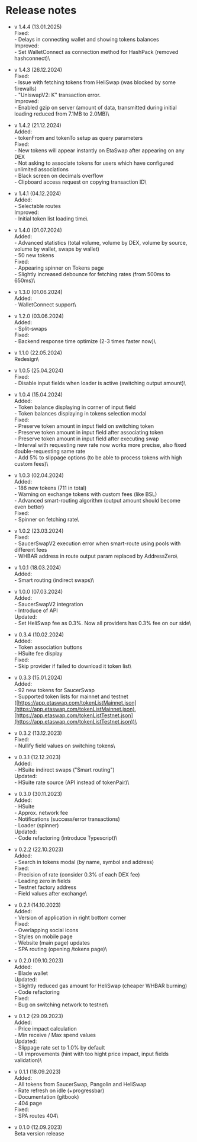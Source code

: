 # Release notes



* v 1.4.4 (13.01.2025)\
  Fixed:\
  &#x20; \- Delays in connecting wallet and showing tokens balances\
  Improved:\
  &#x20; \- Set WalletConnect as connection method for HashPack (removed hashconnect)\

* v 1.4.3 (26.12.2024)\
  Fixed:\
  &#x20; \- Issue with fetching tokens from HeliSwap (was blocked by some firewalls)\
  &#x20; \- "UniswapV2: K" transaction error.\
  Improved:\
  &#x20; \- Enabled gzip on server (amount of data, transmitted during initial loading reduced from 7.1MB to 2.0MB)\

* v 1.4.2 (21.12.2024)\
  Added:\
  &#x20; \- tokenFrom and tokenTo setup as query parameters\
  Fixed:\
  &#x20; \- New tokens will appear instantly on EtaSwap after appearing on any DEX\
  &#x20; \- Not asking to associate tokens for users which have configured unlimited associations\
  &#x20; \- Black screen on decimals overflow\
  &#x20; \- Clipboard access request on copying transaction ID\

* v 1.4.1 (04.12.2024)\
  Added:\
  &#x20; \- Selectable routes\
  Improved:\
  &#x20; \- Initial token list loading time\

* v 1.4.0 (01.07.2024)\
  Added:\
  &#x20; \- Advanced statistics (total volume, volume by DEX, volume by source, volume by wallet, swaps by wallet)\
  &#x20; \- 50 new tokens\
  Fixed:\
  &#x20; \- Appearing spinner on Tokens page\
  &#x20; \- Slightly increased debounce for fetching rates (from 500ms to 650ms)\

* v 1.3.0 (01.06.2024)\
  Added:\
  &#x20; \- WalletConnect support\

* v 1.2.0 (03.06.2024)\
  Added:\
  &#x20; \- Split-swaps\
  Fixed:\
  &#x20; \- Backend response time optimize (2-3 times faster now)\

* v 1.1.0 (22.05.2024)\
  Redesign\

* v 1.0.5 (25.04.2024)\
  Fixed:\
  &#x20; \- Disable input fields when loader is active (switching output amount)\

* v 1.0.4 (15.04.2024)\
  Added:\
  &#x20; \- Token balance displaying in corner of input field\
  &#x20; \- Token balances displaying in tokens selection modal \
  Fixed:\
  &#x20; \- Preserve token amount in input field on switching token\
  &#x20; \- Preserve token amount in input field after associating token\
  &#x20; \- Preserve token amount in input field after executing swap\
  &#x20; \- Interval with requesting new rate now works more precise, also fixed double-requesting same rate\
  &#x20; \-  Add 5% to slippage options (to be able to process tokens with high custom fees)\

* v 1.0.3 (02.04.2024)\
  Added:\
  &#x20; \- 186 new tokens (711 in total)\
  &#x20; \- Warning on exchange tokens with custom fees (like BSL)\
  &#x20; \- Advanced smart-routing algorithm (output amount should become even better)\
  Fixed:\
  &#x20; \- Spinner on fetching rate\

* v 1.0.2 (23.03.2024)\
  Fixed:\
  &#x20; \- SaucerSwapV2 execution error when smart-route using pools with different fees\
  &#x20; \- WHBAR address in route output param replaced by AddressZero\

* v 1.0.1 (18.03.2024)\
  Added:\
  &#x20; \- Smart routing (indirect swaps)\

* v 1.0.0 (07.03.2024)\
  Added:\
  &#x20; \- SaucerSwapV2 integration\
  &#x20; \- Introduce of API\
  Updated:\
  &#x20; \- Set HeliSwap fee as 0.3%. Now all providers has 0.3% fee on our side\

* v 0.3.4 (10.02.2024)\
  Added:\
  &#x20; \- Token association buttons\
  &#x20; \- HSuite fee display\
  Fixed: \
  &#x20; \- Skip provider if failed to download it token list\

* v 0.3.3 (15.01.2024)\
  Added:\
  &#x20; \- 92 new tokens for SaucerSwap\
  &#x20; \- Supported token lists for mainnet and testnet ([https://app.etaswap.com/tokenListMainnet.json](https://app.etaswap.com/tokenListMainnet.json), [https://app.etaswap.com/tokenListTestnet.json](https://app.etaswap.com/tokenListTestnet.json))\

* v 0.3.2 (13.12.2023)\
  Fixed:\
  &#x20; \- Nullify field values on switching tokens\

* v 0.3.1 (12.12.2023)\
  Added:\
  &#x20; \- HSuite indirect swaps ("Smart routing")\
  Updated:\
  &#x20; \- HSuite rate source (API instead of tokenPair)\

* v 0.3.0 (30.11.2023)\
  Added:\
  &#x20; \- HSuite\
  &#x20; \- Approx. network fee\
  &#x20; \- Notifications (success/error transactions)\
  &#x20; \- Loader (spinner)\
  Updated:\
  &#x20; \- Code refactoring (introduce Typescript)\

* v 0.2.2 (22.10.2023)\
  Added:\
  &#x20; \- Search in tokens modal (by name, symbol and address)\
  Fixed:\
  &#x20; \- Precision of rate (consider 0.3% of each DEX fee)\
  &#x20; \- Leading zero in fields\
  &#x20; \- Testnet factory address\
  &#x20; \- Field values after exchange\

* v 0.2.1 (14.10.2023)\
  Added:\
  &#x20; \- Version of application in right bottom corner\
  Fixed:\
  &#x20; \- Overlapping social icons\
  &#x20; \- Styles on mobile page\
  &#x20; \- Website (main page) updates\
  &#x20; \- SPA routing (opening /tokens page)\

* v 0.2.0 (09.10.2023)\
  Added:\
  &#x20; \- Blade wallet\
  Updated:\
  &#x20; \- Slightly reduced gas amount for HeliSwap (cheaper WHBAR burning)\
  &#x20; \- Code refactoring\
  Fixed:\
  &#x20; \- Bug on switching network to testnet\

* v 0.1.2 (29.09.2023)\
  Added:\
  &#x20; \- Price impact calculation\
  &#x20; \- Min receive / Max spend values\
  Updated:\
  &#x20; \- Slippage rate set to 1.0% by default\
  &#x20; \- UI improvements (hint with too hight price impact, input fields validation)\

* v 0.1.1 (18.09.2023)\
  Added:\
  &#x20; \- All tokens from SaucerSwap, Pangolin and HeliSwap\
  &#x20; \- Rate refresh on idle (+progressbar)\
  &#x20; \- Documentation (gitbook)\
  &#x20; \- 404 page\
  Fixed:\
  &#x20; \- SPA routes 404\

* v 0.1.0 (12.09.2023)\
  Beta version release
